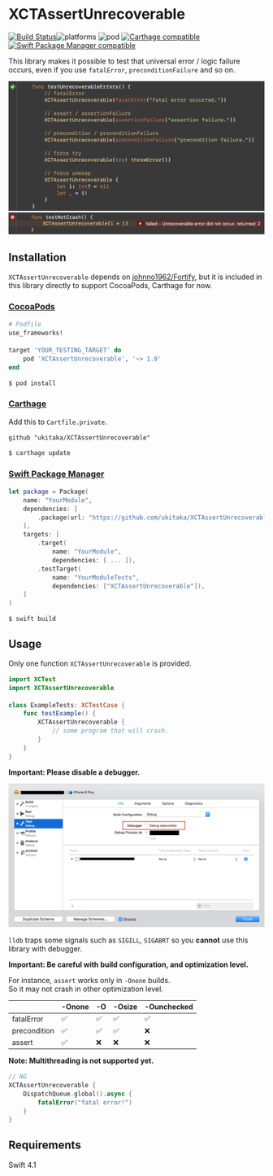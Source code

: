 # XCTAssertUnrecoverable

[![Build Status](https://travis-ci.org/ukitaka/XCTAssertUnrecoverable.svg?branch=master)](https://travis-ci.org/ukitaka/XCTAssertUnrecoverable)![platforms](https://img.shields.io/badge/platforms-iOS%20%7C%20macOS%20%7C%20tvOS%20%7C%20Linux-333333.svg) ![pod](https://img.shields.io/cocoapods/v/XCTAssertUnrecoverable.svg) [![Carthage compatible](https://img.shields.io/badge/Carthage-compatible-4BC51D.svg?style=flat)](https://github.com/Carthage/Carthage) [![Swift Package Manager compatible](https://img.shields.io/badge/Swift%20Package%20Manager-compatible-brightgreen.svg)](https://github.com/apple/swift-package-manager)

This library makes it possible to test that universal error / logic failure occurs, even if you use `fatalError`, `preconditionFailure` and so on. 

<img src="Assets/image.png" />

<img src="Assets/fail.png" />

## Installation

`XCTAssertUnrecoverable` depends on [johnno1962/Fortify](https://github.com/johnno1962/Fortify), but it is included in this library directly to support CocoaPods, Carthage for now.

### [CocoaPods](https://guides.cocoapods.org/using/using-cocoapods.html)

```ruby
# Podfile
use_frameworks!

target 'YOUR_TESTING_TARGET' do
    pod 'XCTAssertUnrecoverable', '~> 1.0'
end
```

```bash
$ pod install
```

### [Carthage](https://github.com/Carthage/Carthage)

Add this to `Cartfile.private`.

```
github "ukitaka/XCTAssertUnrecoverable"
```

```bash
$ carthage update
```

### [Swift Package Manager](https://github.com/apple/swift-package-manager)

```swift
let package = Package(
    name: "YourModule",
    dependencies: [
        .package(url: "https://github.com/ukitaka/XCTAssertUnrecoverable.git", "1.0.0")
    ],
    targets: [
        .target(
            name: "YourModule",
            dependencies: [ ... ]),
        .testTarget(
            name: "YourModuleTests",
            dependencies: ["XCTAssertUnrecoverable"]),
    ]
)
```

```
$ swift build
```

## Usage

Only one function `XCTAssertUnrecoverable` is provided.

```swift
import XCTest
import XCTAssertUnrecoverable

class ExampleTests: XCTestCase {
    func testExample() {
        XCTAssertUnrecoverable {
            // some program that will crash.
        }
    }
}
```

**Important: Please disable a debugger.**

<img src="Assets/disable-lldb.png" />

`lldb` traps some signals such as `SIGILL`, `SIGABRT` so you **cannot** use this library with debugger.

**Important: Be careful with build configuration, and optimization level.**

For instance, `assert` works only in `-Onone` builds.  
So it may not crash in other optimization level.

| | -Onone | -O | -Osize | -Ounchecked |
|---|---|---|---|---|
| fatalError | ✅ | ✅ | ✅ | ✅ |
| precondition | ✅ | ✅ | ✅ | ❌ |
| assert | ✅ | ❌ | ❌ | ❌ |

**Note: Multithreading is not supported yet.**

```swift
// NG
XCTAssertUnrecoverable {
    DispatchQueue.global().async {
        fatalError("fatal error!")
    }
}
```

## Requirements

Swift 4.1
